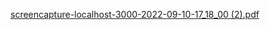 [screencapture-localhost-3000-2022-09-10-17_18_00 (2).pdf](https://github.com/AmrutaDengale/hotelapp-react/files/9540275/screencapture-localhost-3000-2022-09-10-17_18_00.2.pdf)
